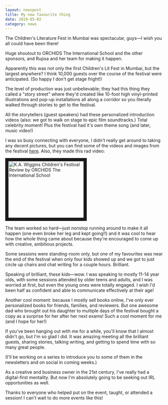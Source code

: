 ```yaml
---
layout: newspost
title: My new favourite thing
date: 2019-05-02
category: news
---
```


The Children's Literature Fest in Mumbai was spectacular, guys—I wish you all could have been there!

Huge shoutout to ORCHIDS The International School and the other sponsors, and Rupsa and her team for making it happen.

Apparently this was not only the first Children's Lit Fest in Mumbai, but the largest anywhere? I think 10,000 guests over the course of the festival were anticipated. (So happy I don't get stage fright!)

The level of production was just unbelievable; they had this thing they called a "story street" where they'd created like 10-foot high vinyl-printed illustrations and pop-up installations all along a corridor so you literally walked through stories to get to the festival.

All the storytellers (guest speakers) had these personalized introduction videos (also: we got to walk on stage to epic film soundtracks.) Total celebrity moment! Plus the festival had it's own theme song (and later, music video!)

I was so busy connecting with everyone, I didn't really get around to taking any decent pictures, but you can find some of the videos and images from the festival [here](https://www.facebook.com/Orchids-Childrens-Literature-Fest-392001844713668/). Also, they made this rad video:

<a href="http://www.youtube.com/watch?feature=player_embedded&v=6i59lhgzqkQ
" target="_blank"><img src="http://img.youtube.com/vi/6i59lhgzqkQ/0.jpg" 
alt="K.A. Wiggins Children's Festival Review by ORCHIDS The International School" width="240" height="180" border="10" /></a>

The team worked so hard—just nonstop running around to make it all happen (one even broke her leg and kept going!!) and it was cool to hear how the whole thing came about because they're encouraged to come up with creative, ambitious projects. 

Some sessions were standing-room only, but one of my favourites was near the end of the festival when only four kids showed up and we got to just circle up chairs and chat writing for a couple hours. Brilliant.

Speaking of brilliant, these kids—wow. I was speaking to mostly 11-14 year olds, with some sessions attended by older teens and adults, and I was worried at first, but even the young ones were totally engaged. I wish I'd been half as confident and able to communicate effectively at their age! 

Another cool moment: because I mostly sell books online, I've only ever personalized books for friends, families, and reviewers. But one awesome dad who brought out his daughter to multiple days of the festival bought a copy as a surprise for her after her next exams! Such a cool moment for me (and I hope for her!)

If you've been hanging out with me for a while, you'll know that I almost didn't go, but I'm so glad I did. It was amazing meeting all the brilliant guests, sharing stories, talking writing, and getting to spend time with so many great people.

(I'll be working on a series to introduce you to some of them in the newsletters and on social in coming weeks.)

As a creative and business owner in the 21st century, I've really had a digital-first mentality. But now I'm absolutely going to be seeking out IRL opportunities as well.

Thanks to everyone who helped put on the event, taught, or attended a session! I can't wait to do more events like this!
